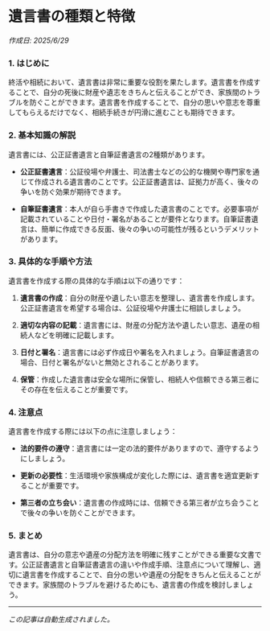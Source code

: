 # 遺言書の種類と特徴

*作成日: 2025/6/29*

### 1. はじめに
終活や相続において、遺言書は非常に重要な役割を果たします。遺言書を作成することで、自分の死後に財産や遺志をきちんと伝えることができ、家族間のトラブルを防ぐことができます。遺言書を作成することで、自分の思いや意志を尊重してもらえるだけでなく、相続手続きが円滑に進むことも期待できます。

### 2. 基本知識の解説
遺言書には、公正証書遺言と自筆証書遺言の2種類があります。

- **公正証書遺言**：公証役場や弁護士、司法書士などの公的な機関や専門家を通じて作成される遺言書のことです。公正証書遺言は、証拠力が高く、後々の争いを防ぐ効果が期待できます。
  
- **自筆証書遺言**：本人が自ら手書きで作成した遺言書のことです。必要事項が記載されていることや日付・署名があることが要件となります。自筆証書遺言は、簡単に作成できる反面、後々の争いの可能性が残るというデメリットがあります。

### 3. 具体的な手順や方法
遺言書を作成する際の具体的な手順は以下の通りです：

1. **遺言書の作成**：自分の財産や遺したい意志を整理し、遺言書を作成します。公正証書遺言を希望する場合は、公証役場や弁護士に相談しましょう。

2. **適切な内容の記載**：遺言書には、財産の分配方法や遺したい意志、遺産の相続人などを明確に記載します。

3. **日付と署名**：遺言書には必ず作成日や署名を入れましょう。自筆証書遺言の場合、日付と署名がないと無効とされることがあります。

4. **保管**：作成した遺言書は安全な場所に保管し、相続人や信頼できる第三者にその存在を伝えることが重要です。

### 4. 注意点
遺言書を作成する際には以下の点に注意しましょう：

- **法的要件の遵守**：遺言書には一定の法的要件がありますので、遵守するようにしましょう。

- **更新の必要性**：生活環境や家族構成が変化した際には、遺言書を適宜更新することが重要です。

- **第三者の立ち会い**：遺言書の作成時には、信頼できる第三者が立ち会うことで後々の争いを防ぐことができます。

### 5. まとめ
遺言書は、自分の意志や遺産の分配方法を明確に残すことができる重要な文書です。公正証書遺言と自筆証書遺言の違いや作成手順、注意点について理解し、適切に遺言書を作成することで、自分の思いや遺産の分配をきちんと伝えることができます。家族間のトラブルを避けるためにも、遺言書の作成を検討しましょう。

---
*この記事は自動生成されました。*